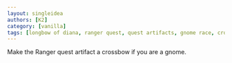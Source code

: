 ```yaml
---
layout: singleidea
authors: [K2]
category: [vanilla]
tags: [longbow of diana, ranger quest, quest artifacts, gnome race, crossbow]
---
```

Make the Ranger quest artifact a crossbow if you are a gnome.
